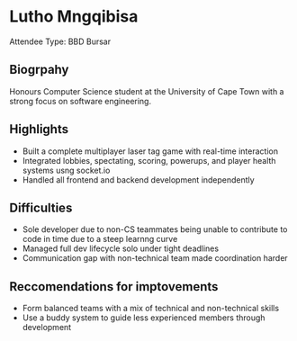 # Lutho Mngqibisa

Attendee Type: BBD Bursar

## Biogrpahy

Honours Computer Science student at the University of Cape Town with a strong focus on software engineering.

## Highlights

* Built a complete multiplayer laser tag game with real-time interaction
* Integrated lobbies, spectating, scoring, powerups, and player health systems usng socket.io
* Handled all frontend and backend development independently

## Difficulties

* Sole developer due to non-CS teammates being unable to contribute to code in time due to a steep learnng curve
* Managed full dev lifecycle solo under tight deadlines
* Communication gap with non-technical team made coordination harder

## Reccomendations for imptovements

* Form balanced teams with a mix of technical and non-technical skills
* Use a buddy system to guide less experienced members through development